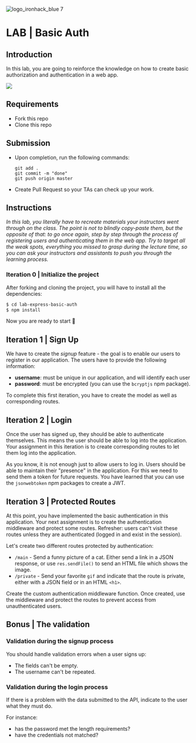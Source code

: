![logo_ironhack_blue 7](https://user-images.githubusercontent.com/23629340/40541063-a07a0a8a-601a-11e8-91b5-2f13e4e6b441.png)

# LAB | Basic Auth

## Introduction

In this lab, you are going to reinforce the knowledge on how to create basic authorization and authentication in a web app.

![](https://s3-eu-west-1.amazonaws.com/ih-materials/uploads/upload_044a7b23c9b4cf082e1c4fadcd12d308.png)

## Requirements

- Fork this repo
- Clone this repo

## Submission

- Upon completion, run the following commands:

  ```
  git add .
  git commit -m "done"
  git push origin master
  ```

- Create Pull Request so your TAs can check up your work.

## Instructions

_In this lab, you literally have to recreate materials your instructors went through on the class. The point is not to blindly copy-paste them, but the opposite of that: to go once again, step by step through the process of registering users and authenticating them in the web app. Try to target all the weak spots, everything you missed to grasp during the lecture time, so you can ask your instructors and assistants to push you through the learning process._

### Iteration 0 | Initialize the project

After forking and cloning the project, you will have to install all the dependencies:

```sh
$ cd lab-express-basic-auth
$ npm install
```

Now you are ready to start 🚀

## Iteration 1 | Sign Up

We have to create the _signup_ feature - the goal is to enable our users to register in our application. The users have to provide the following information:

- **username**: must be unique in our application, and will identify each user
- **password**: must be encrypted (you can use the `bcryptjs` npm package).

To complete this first iteration, you have to create the model as well as corresponding routes.

## Iteration 2 | Login

Once the user has signed up, they should be able to authenticate themselves.
This means the user should be able to log into the application.
Your assignment in this iteration is to create corresponding routes to let them log into the application.

As you know, it is not enough just to allow users to log in.
Users should be able to maintain their "presence" in the application.
For this we need to send them a token for future requests.
You have learned that you can use the `jsonwebtoken` npm packages to create a JWT.

## Iteration 3 | Protected Routes

At this point, you have implemented the basic authentication in this application. Your next assignment is to create the authentication middleware and protect some routes. Refresher: users can't visit these routes unless they are authenticated (logged in and exist in the session).

Let's create two different routes protected by authentication:

- `/main` - Send a funny picture of a cat. Either send a link in a JSON response, or use `res.sendFile()` to send an HTML file which shows the image.
- `/private` - Send your favorite `gif` and indicate that the route is private, either with a JSON field or in an HTML `<h1>`.

Create the custom authentication middleware function.
Once created, use the middleware and protect the routes to prevent access from unauthenticated users.

## Bonus | The validation

### Validation during the signup process

You should handle validation errors when a user signs up:

- The fields can't be empty.
- The username can't be repeated.

### Validation during the login process

If there is a problem with the data submitted to the API, indicate to the user what they must do.

For instance:

- has the password met the length requirements?
- have the credentials not matched?
